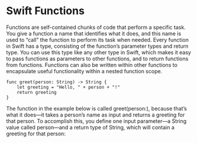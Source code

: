 # Swift Functions

Functions are self-contained chunks of code that perform a specific task. You give a function a name that identifies what it does, and this name is used to “call” the function to perform its task when needed.
Every function in Swift has a type, consisting of the function’s parameter types and return type. You can use this type like any other type in Swift, which makes it easy to pass functions as parameters to other functions, and to return functions from functions. Functions can also be written within other functions to encapsulate useful functionality within a nested function scope.

```
func greet(person: String) -> String {
    let greeting = "Hello, " + person + "!"
    return greeting
}
```

The function in the example below is called greet(person:), because that’s what it does—it takes a person’s name as input and returns a greeting for that person. To accomplish this, you define one input parameter—a String value called person—and a return type of String, which will contain a greeting for that person:

